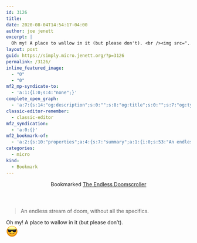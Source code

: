 ```yaml
---
id: 3126
title: 
date: 2020-08-04T14:54:17-04:00
author: joe jenett
excerpt: |
  Oh my! A place to wallow in it (but please don't). <br /><img src="../wp-content/uploads/2020/08/sunglasses-sm.png" alt="" width="32" class="alignnone size-full wp-image-2252" />
layout: post
guid: https://simply.micro.jenett.org/?p=3126
permalink: /3126/
inline_featured_image:
  - "0"
  - "0"
mf2_mp-syndicate-to:
  - 'a:1:{i:0;s:4:"none";}'
complete_open_graph:
  - 'a:7:{s:14:"og:description";s:0:"";s:8:"og:title";s:0:"";s:7:"og:type";s:0:"";s:12:"twitter:card";s:7:"summary";s:15:"twitter:creator";s:0:"";s:19:"twitter:description";s:0:"";s:8:"og:image";s:0:"";}'
classic-editor-remember:
  - classic-editor
mf2_syndication:
  - 'a:0:{}'
mf2_bookmark-of:
  - 'a:2:{s:10:"properties";a:4:{s:7:"summary";a:1:{i:0;s:53:"An endless stream of doom, without all the specifics.";}s:4:"name";a:1:{i:0;s:24:"The Endless Doomscroller";}s:3:"url";a:1:{i:0;s:32:"https://endlessdoomscroller.com/";}s:11:"publication";a:1:{i:0;s:23:"endlessdoomscroller.com";}}s:4:"type";s:4:"cite";}'
categories:
  - micro
kind:
  - Bookmark
---
```

<div class="entry-reaction"><section class="response u-bookmark-of h-cite"><header><span class="kind-display-text">Bookmarked</span> <a href="https://endlessdoomscroller.com/" class="p-name u-url">The Endless Doomscroller</a> </header>
<blockquote class="e-summary">An endless stream of doom, without all the specifics.</blockquote></section></div>
<div class="entry-content e-content" itemprop="description articleBody">
<p>Oh my! A place to wallow in it (but please don’t). <br><img src="../wp-content/uploads/2020/08/sunglasses-sm.png" alt="" class="size-full wp-image-2252" width="32"></p>
</div>